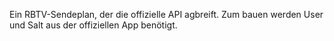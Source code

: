 Ein RBTV-Sendeplan, der die offizielle API agbreift. Zum bauen werden User und Salt aus der offiziellen App benötigt.
